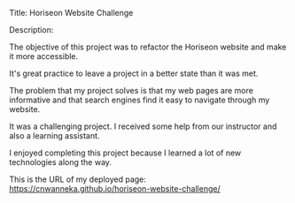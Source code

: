 Title: Horiseon Website Challenge

Description:

The objective of this project was to refactor the Horiseon website and make it more accessible.

It's great practice to leave a project in a better state than it was met.

The problem that my project solves is that my web pages are more informative and that search engines find it easy to navigate through my website.

It was a challenging project. I received some help from our instructor and also a learning assistant.

I enjoyed completing this project because I learned a lot of new technologies along the way.

This is the URL of my deployed page: https://cnwanneka.github.io/horiseon-website-challenge/
